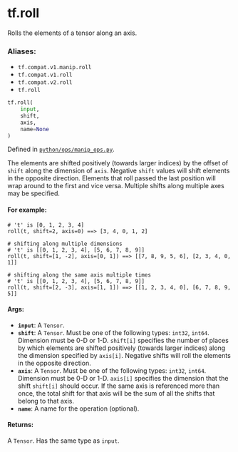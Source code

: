 <div itemscope itemtype="http://developers.google.com/ReferenceObject">
<meta itemprop="name" content="tf.roll" />
<meta itemprop="path" content="Stable" />
</div>

# tf.roll

Rolls the elements of a tensor along an axis.

### Aliases:

* `tf.compat.v1.manip.roll`
* `tf.compat.v1.roll`
* `tf.compat.v2.roll`
* `tf.roll`

``` python
tf.roll(
    input,
    shift,
    axis,
    name=None
)
```



Defined in [`python/ops/manip_ops.py`](/code/stable/tensorflow/python/ops/manip_ops.py).

<!-- Placeholder for "Used in" -->

The elements are shifted positively (towards larger indices) by the offset of
`shift` along the dimension of `axis`. Negative `shift` values will shift
elements in the opposite direction. Elements that roll passed the last position
will wrap around to the first and vice versa. Multiple shifts along multiple
axes may be specified.

#### For example:



```
# 't' is [0, 1, 2, 3, 4]
roll(t, shift=2, axis=0) ==> [3, 4, 0, 1, 2]

# shifting along multiple dimensions
# 't' is [[0, 1, 2, 3, 4], [5, 6, 7, 8, 9]]
roll(t, shift=[1, -2], axis=[0, 1]) ==> [[7, 8, 9, 5, 6], [2, 3, 4, 0, 1]]

# shifting along the same axis multiple times
# 't' is [[0, 1, 2, 3, 4], [5, 6, 7, 8, 9]]
roll(t, shift=[2, -3], axis=[1, 1]) ==> [[1, 2, 3, 4, 0], [6, 7, 8, 9, 5]]
```

#### Args:


* <b>`input`</b>: A `Tensor`.
* <b>`shift`</b>: A `Tensor`. Must be one of the following types: `int32`, `int64`.
  Dimension must be 0-D or 1-D. `shift[i]` specifies the number of places by which
  elements are shifted positively (towards larger indices) along the dimension
  specified by `axis[i]`. Negative shifts will roll the elements in the opposite
  direction.
* <b>`axis`</b>: A `Tensor`. Must be one of the following types: `int32`, `int64`.
  Dimension must be 0-D or 1-D. `axis[i]` specifies the dimension that the shift
  `shift[i]` should occur. If the same axis is referenced more than once, the
  total shift for that axis will be the sum of all the shifts that belong to that
  axis.
* <b>`name`</b>: A name for the operation (optional).


#### Returns:

A `Tensor`. Has the same type as `input`.
